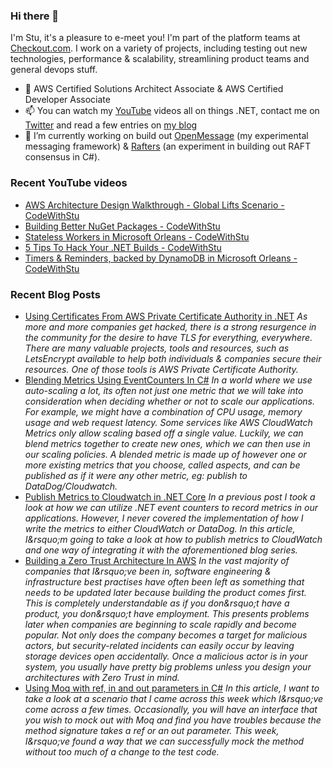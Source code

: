 ### Hi there 👋

I'm Stu, it's a pleasure to e-meet you! I'm part of the platform teams at [Checkout.com](https://www.checkout.com). I work on a variety of projects, including testing out new technologies, performance & scalability, streamlining product teams and general devops stuff.

- 🌱 AWS Certified Solutions Architect Associate & AWS Certified Developer Associate
- 📫 You can watch my [YouTube](https://bit.ly/im5tu-yt-sub) videos all on things .NET, contact me on [Twitter](https://bit.ly/im5tu-tw) and read a few entries on [my blog](https://bit.ly/im5tu-articles)
- 🔭 I’m currently working on build out [OpenMessage](https://github.com/im5tu/OpenMessage) (my experimental messaging framework) & [Rafters](https://github.com/im5tu/Rafters) (an experiment in building out RAFT consensus in C#).

### Recent YouTube videos
<!--START_SECTION:youtube-->
- [AWS Architecture Design Walkthrough - Global Lifts Scenario - CodeWithStu](https:&#x2F;&#x2F;www.youtube.com&#x2F;watch?v&#x3D;xd_TElOedew)
- [Building Better NuGet Packages - CodeWithStu](https:&#x2F;&#x2F;www.youtube.com&#x2F;watch?v&#x3D;PCGlSt1WAOo)
- [Stateless Workers in Microsoft Orleans - CodeWithStu](https:&#x2F;&#x2F;www.youtube.com&#x2F;watch?v&#x3D;D2aD4ftLs14)
- [5 Tips To Hack Your .NET Builds - CodeWithStu](https:&#x2F;&#x2F;www.youtube.com&#x2F;watch?v&#x3D;b4biMCcEzdA)
- [Timers &amp; Reminders, backed by DynamoDB in Microsoft Orleans - CodeWithStu](https:&#x2F;&#x2F;www.youtube.com&#x2F;watch?v&#x3D;SKI_YUMSqgM)
<!--END_SECTION:youtube-->
### Recent Blog Posts
<!--START_SECTION:blog-->
- [Using Certificates From AWS Private Certificate Authority in .NET](https:&#x2F;&#x2F;im5tu.io&#x2F;article&#x2F;2021&#x2F;01&#x2F;using-certificates-from-aws-private-certificate-authority-in-.net&#x2F;) 
*As more and more companies get hacked, there is a strong resurgence in the community for the desire to have TLS for everything, everywhere. There are many valuable projects, tools and resources, such as LetsEncrypt available to help both individuals &amp; companies secure their resources. One of those tools is AWS Private Certificate Authority.*
- [Blending Metrics Using EventCounters In C#](https:&#x2F;&#x2F;im5tu.io&#x2F;article&#x2F;2020&#x2F;12&#x2F;blending-metrics-using-eventcounters-in-c&#x2F;) 
*In a world where we use auto-scaling a lot, its often not just one metric that we will take into consideration when deciding whether or not to scale our applications. For example, we might have a combination of CPU usage, memory usage and web request latency. Some services like AWS CloudWatch Metrics only allow scaling based off a single value. Luckily, we can blend metrics together to create new ones, which we can then use in our scaling policies. A blended metric is made up of however one or more existing metrics that you choose, called aspects, and can be published as if it were any other metric, eg: publish to DataDog&#x2F;Cloudwatch.*
- [Publish Metrics to Cloudwatch in .NET Core](https:&#x2F;&#x2F;im5tu.io&#x2F;article&#x2F;2020&#x2F;12&#x2F;publish-metrics-to-cloudwatch-in-.net-core&#x2F;) 
*In a previous post I took a look at how we can utilize .NET event counters to record metrics in our applications. However, I never covered the implementation of how I write the metrics to either CloudWatch or DataDog. In this article, I&amp;rsquo;m going to take a look at how to publish metrics to CloudWatch and one way of integrating it with the aforementioned blog series.*
- [Building a Zero Trust Architecture In AWS](https:&#x2F;&#x2F;im5tu.io&#x2F;article&#x2F;2020&#x2F;12&#x2F;building-a-zero-trust-architecture-in-aws&#x2F;) 
*In the vast majority of companies that I&amp;rsquo;ve been in, software engineering &amp; infrastructure best practises have often been left as something that needs to be updated later because building the product comes first. This is completely understandable as if you don&amp;rsquo;t have a product, you don&amp;rsquo;t have employment. This presents problems later when companies are beginning to scale rapidly and become popular. Not only does the company becomes a target for malicious actors, but security-related incidents can easily occur by leaving storage devices open accidentally. Once a malicious actor is in your system, you usually have pretty big problems unless you design your architectures with Zero Trust in mind.*
- [Using Moq with ref, in and out parameters in C#](https:&#x2F;&#x2F;im5tu.io&#x2F;article&#x2F;2020&#x2F;11&#x2F;using-moq-with-ref-in-and-out-parameters-in-c&#x2F;) 
*In this article, I want to take a look at a scenario that I came across this week which I&amp;rsquo;ve come across a few times. Occasionally, you will have an interface that you wish to mock out with Moq and find you have troubles because the method signature takes a ref or an out parameter. This week, I&amp;rsquo;ve found a way that we can successfully mock the method without too much of a change to the test code.*
<!--END_SECTION:blog-->
